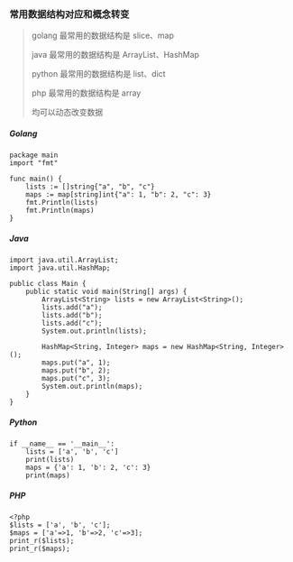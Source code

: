 ### 常用数据结构对应和概念转变
> golang 最常用的数据结构是 slice、map
>
> java 最常用的数据结构是 ArrayList、HashMap
>
> python 最常用的数据结构是 list、dict
>
> php 最常用的数据结构是 array
>
> 均可以动态改变数据
>

##### Golang
```
package main
import "fmt"

func main() {
	lists := []string{"a", "b", "c"}
	maps := map[string]int{"a": 1, "b": 2, "c": 3}
	fmt.Println(lists)
	fmt.Println(maps)
}
```

##### Java
```
import java.util.ArrayList;
import java.util.HashMap;

public class Main {
    public static void main(String[] args) {
        ArrayList<String> lists = new ArrayList<String>();
        lists.add("a");
        lists.add("b");
        lists.add("c");
        System.out.println(lists);

        HashMap<String, Integer> maps = new HashMap<String, Integer>();
        maps.put("a", 1);
        maps.put("b", 2);
        maps.put("c", 3);
        System.out.println(maps);
    }
}

```

##### Python
```
if __name__ == '__main__':
    lists = ['a', 'b', 'c']
    print(lists)
    maps = {'a': 1, 'b': 2, 'c': 3}
    print(maps)

```

##### PHP
```
<?php
$lists = ['a', 'b', 'c'];
$maps = ['a'=>1, 'b'=>2, 'c'=>3];
print_r($lists);
print_r($maps);
```
